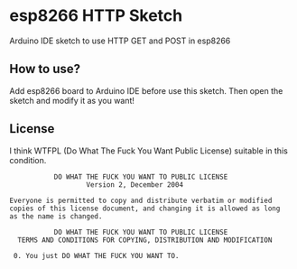 esp8266 HTTP Sketch
=========================
Arduino IDE sketch to use HTTP GET and POST in esp8266

How to use?
-------------------------
Add esp8266 board to Arduino IDE before use this sketch. Then open the sketch and modify it as you want!

License
-------------------------
I think WTFPL (Do What The Fuck You Want Public License) suitable in this condition.

	           DO WHAT THE FUCK YOU WANT TO PUBLIC LICENSE
	                   Version 2, December 2004
		
	Everyone is permitted to copy and distribute verbatim or modified
	copies of this license document, and changing it is allowed as long
	as the name is changed.
	
	           DO WHAT THE FUCK YOU WANT TO PUBLIC LICENSE
	  TERMS AND CONDITIONS FOR COPYING, DISTRIBUTION AND MODIFICATION
	
	 0. You just DO WHAT THE FUCK YOU WANT TO.

